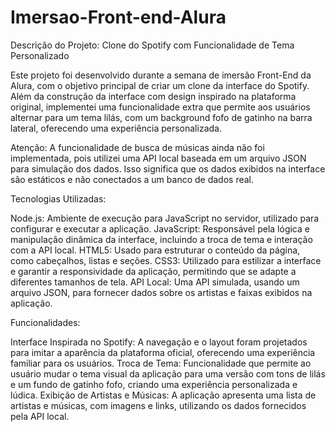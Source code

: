# Imersao-Front-end-Alura
Descrição do Projeto: Clone do Spotify com Funcionalidade de Tema Personalizado

Este projeto foi desenvolvido durante a semana de imersão Front-End da Alura, com o objetivo principal de criar um clone da interface do Spotify. Além da construção da interface com design inspirado na plataforma original, implementei uma funcionalidade extra que permite aos usuários alternar para um tema lilás, com um background fofo de gatinho na barra lateral, oferecendo uma experiência personalizada.

Atenção: A funcionalidade de busca de músicas ainda não foi implementada, pois utilizei uma API local baseada em um arquivo JSON para simulação dos dados. Isso significa que os dados exibidos na interface são estáticos e não conectados a um banco de dados real.

Tecnologias Utilizadas:

Node.js: Ambiente de execução para JavaScript no servidor, utilizado para configurar e executar a aplicação.
JavaScript: Responsável pela lógica e manipulação dinâmica da interface, incluindo a troca de tema e interação com a API local.
HTML5: Usado para estruturar o conteúdo da página, como cabeçalhos, listas e seções.
CSS3: Utilizado para estilizar a interface e garantir a responsividade da aplicação, permitindo que se adapte a diferentes tamanhos de tela.
API Local: Uma API simulada, usando um arquivo JSON, para fornecer dados sobre os artistas e faixas exibidos na aplicação.

Funcionalidades:

Interface Inspirada no Spotify: A navegação e o layout foram projetados para imitar a aparência da plataforma oficial, oferecendo uma experiência familiar para os usuários.
Troca de Tema: Funcionalidade que permite ao usuário mudar o tema visual da aplicação para uma versão com tons de lilás e um fundo de gatinho fofo, criando uma experiência personalizada e lúdica.
Exibição de Artistas e Músicas: A aplicação apresenta uma lista de artistas e músicas, com imagens e links, utilizando os dados fornecidos pela API local.
